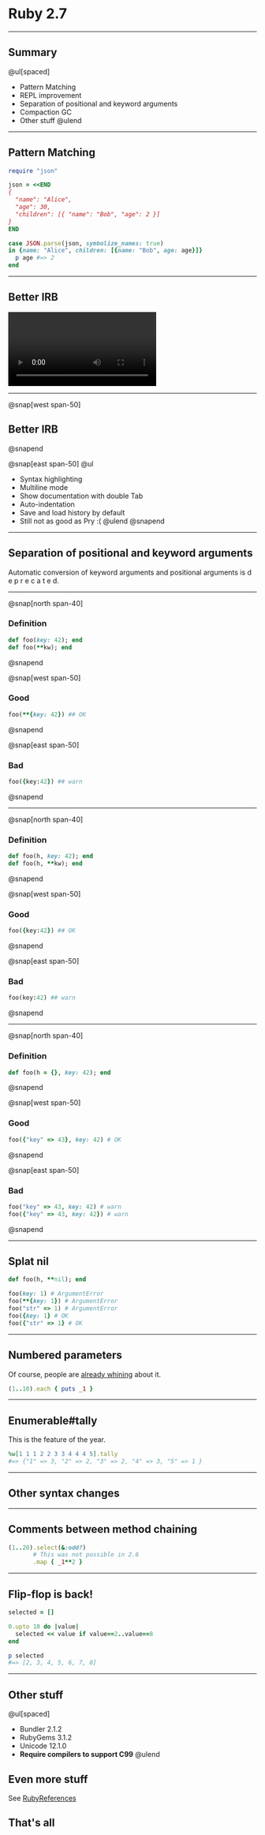 # Ruby 2.7

---

## Summary

@ul[spaced]
- Pattern Matching
- REPL improvement
- Separation of positional and keyword arguments
- Compaction GC
- Other stuff
@ulend

---

## Pattern Matching

```ruby
require "json"

json = <<END
{
  "name": "Alice",
  "age": 30,
  "children": [{ "name": "Bob", "age": 2 }]
}
END

case JSON.parse(json, symbolize_names: true)
in {name: "Alice", children: [{name: "Bob", age: age}]}
  p age #=> 2
end
```

---

## Better IRB

![Improved REPL demo video](https://cache.ruby-lang.org/pub/media/irb_improved_with_key_take3.mp4)

---

@snap[west span-50]
## Better IRB
@snapend

@snap[east span-50]
@ul
- Syntax highlighting
- Multiline mode
- Show documentation with double Tab
- Auto-indentation
- Save and load history by default
- Still not as good as Pry :(
@ulend
@snapend

---

## Separation of positional and keyword arguments

Automatic conversion of keyword arguments and positional arguments is d e p r e c a t e d.

---

@snap[north span-40]
### Definition
```ruby
def foo(key: 42); end
def foo(**kw); end
```
@snapend

@snap[west span-50]
### Good
```ruby
foo(**{key: 42}) ## OK
```
@snapend

@snap[east span-50]
### Bad
```ruby
foo({key:42}) ## warn
```
@snapend

---

@snap[north span-40]
### Definition
```ruby
def foo(h, key: 42); end
def foo(h, **kw); end
```
@snapend

@snap[west span-50]
### Good
```ruby
foo({key:42}) ## OK
```
@snapend

@snap[east span-50]
### Bad
```ruby
foo(key:42) ## warn
```
@snapend

---

@snap[north span-40]
### Definition
```ruby
def foo(h = {}, key: 42); end
```
@snapend

@snap[west span-50]
### Good
```ruby
foo({"key" => 43}, key: 42) # OK
```
@snapend

@snap[east span-50]
### Bad
```ruby
foo("key" => 43, key: 42) # warn
foo({"key" => 43, key: 42}) # warn
```
@snapend

---

## Splat nil

```ruby
def foo(h, **nil); end

foo(key: 1) # ArgumentError
foo(**{key: 1}) # ArgumentError
foo("str" => 1) # ArgumentError
foo({key: 1} # OK
foo({"str" => 1} # OK
```

---

## Numbered parameters

Of course, people are [already whining](https://bugs.ruby-lang.org/issues/15723) about it.

```ruby
(1..10).each { puts _1 }
```

---

## Enumerable#tally

This is the feature of the year.

```ruby
%w[1 1 1 2 2 3 3 4 4 4 5].tally
#=> {"1" => 3, "2" => 2, "3" => 2, "4" => 3, "5" => 1 }
```

---

## Other syntax changes

---

## Comments between method chaining

```ruby
(1..20).select(&:odd?)
       # This was not possible in 2.6
       .map { _1**2 }
```

---

## Flip-flop is back!

```ruby
selected = []

0.upto 10 do |value|
  selected << value if value==2..value==8
end

p selected
#=> [2, 3, 4, 5, 6, 7, 8]
```

---

## Other stuff

@ul[spaced]
- Bundler 2.1.2
- RubyGems 3.1.2
- Unicode 12.1.0
- **Require compilers to support C99**
@ulend

## Even more stuff

See [RubyReferences](https://rubyreferences.github.io/rubychanges/2.7.html)

## That's all
